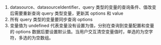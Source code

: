 1. datasource、datasourceIdentifier、query 类型的变量的查询条件、值改变后需要重新查询 query 类型变量，更新其 options 和 value
2. 所有 query 类型的变量要同步查询 options
3. 变量值为 undefined 代表变量没有设置为值，分别在查询到变量配置和变量的 options 数据后要设置默认值。当用户交互清空变量值时，单选的为空字符，多选的为空数组。
